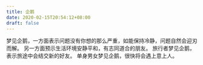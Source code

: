 ```yaml
---
title: 企鹅
date: 2020-02-15T20:54:12+08:00
draft: false
---
```


梦见企鹅，一方面表示问题没有你想的那么严重，如能保持冷静，问题自然会迎刃而解。
另一方面预示生活环境安静平和，有志同道合的朋友。
旅行者梦见企鹅，表示旅途中会结交新的好友。
单身男女梦见企鹅，很快将会遇上意上人。

